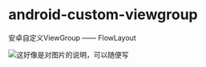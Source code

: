 # android-custom-viewgroup
安卓自定义ViewGroup —— FlowLayout





![这好像是对图片的说明，可以随便写](https://github.com/6b4e3906-2660-4bd8-b1a7-93fd071346a9)

